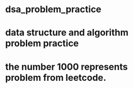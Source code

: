 # dsa_problem_practice
# data structure and algorithm problem practice 

# the number 1000 represents problem from leetcode.
